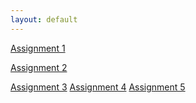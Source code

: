 ```yaml
---
layout: default
---
```


[Assignment 1]({{site.baseurl}}/module1-solution)
<p>
  <a class="button" href="{{site.baseurl}}/module2-solution">Assignment 2</a>
</p>
<a class="button" href="{{site.baseurl}}/module3-solution">Assignment 3</a>
<a class="button" href="{{site.baseurl}}/module4-solution">Assignment 4</a>
<a class="button" href="{{site.baseurl}}/module5-solution">Assignment 5</a>


